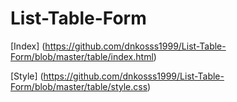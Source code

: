 # List-Table-Form

[Index] (https://github.com/dnkosss1999/List-Table-Form/blob/master/table/index.html)

[Style] (https://github.com/dnkosss1999/List-Table-Form/blob/master/table/style.css)
